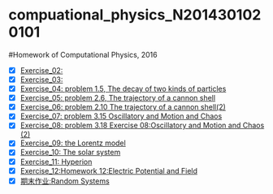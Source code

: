 # compuational_physics_N2014301020101
#Homework of Computational Physics, 2016
- [x]  [Exercise_02:](https://www.zybuluo.com/oliver1995/note/505275)
- [x] [Exercise_03:](https://www.zybuluo.com/oliver1995/note/512099)
- [x] [Exercise_04: problem 1.5, The decay of two kinds of particles](https://www.zybuluo.com/oliver1995/note/526088)
- [x] [Exercise_05: problem 2.6, The trajectory of a cannon shell](https://www.zybuluo.com/oliver1995/note/533696)
- [x] [Exercise_06: problem 2.10 The trajectory of a cannon shell(2)](https://www.zybuluo.com/oliver1995/note/542522)
- [x] [Exercise_07: problem 3.15 Oscillatory and Motion and Chaos](https://www.zybuluo.com/oliver1995/note/557821)
- [x] [Exercise_08: problem 3.18 Exercise 08:Oscillatory and Motion and Chaos (2)](https://www.zybuluo.com/oliver1995/note/565884)
- [x] [Exercise_09: the Lorentz model](https://www.zybuluo.com/oliver1995/note/573657)
- [x] [Exercise_10: The solar system ](https://www.zybuluo.com/oliver1995/note/581950)
- [x] [Exercise_11: Hyperion](https://www.zybuluo.com/oliver1995/note/590176)
- [x] [Exercise_12:Homework 12:Electric Potential and Field](https://www.zybuluo.com/oliver1995/note/597980)
- [x] [期末作业:Random Systems](https://www.zybuluo.com/mdeditor#625217)

